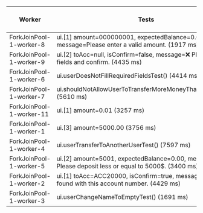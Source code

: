 | Worker | Tests | Total Duration (ms) |
|--------|-------|----------------------|
| ForkJoinPool-1-worker-8 | ui.[1] amount=000000001, expectedBalance=0.00, message=Please enter a valid amount. (1917 ms) | 1917 |
| ForkJoinPool-1-worker-9 | ui.[2] toAcc=null, isConfirm=false, message=❌ Please fill all fields and confirm. (4435 ms) | 4435 |
| ForkJoinPool-1-worker-6 | ui.userDoesNotFillRequiredFieldsTest() (4414 ms) | 4414 |
| ForkJoinPool-1-worker-7 | ui.shouldNotAllowUserToTransferMoreMoneyThanHeHasTest() (5610 ms) | 5610 |
| ForkJoinPool-1-worker-11 | ui.[1] amount=0.01 (3257 ms) | 3257 |
| ForkJoinPool-1-worker-1 | ui.[3] amount=5000.00 (3756 ms) | 3756 |
| ForkJoinPool-1-worker-4 | ui.userTransferToAnotherUserTest() (7597 ms) | 7597 |
| ForkJoinPool-1-worker-5 | ui.[2] amount=5001, expectedBalance=0.00, message=❌ Please deposit less or equal to 5000$. (3400 ms) | 3400 |
| ForkJoinPool-1-worker-2 | ui.[1] toAcc=ACC20000, isConfirm=true, message=❌ No user found with this account number. (4429 ms) | 4429 |
| ForkJoinPool-1-worker-3 | ui.userChangeNameToEmptyTest() (1691 ms) | 1691 |

